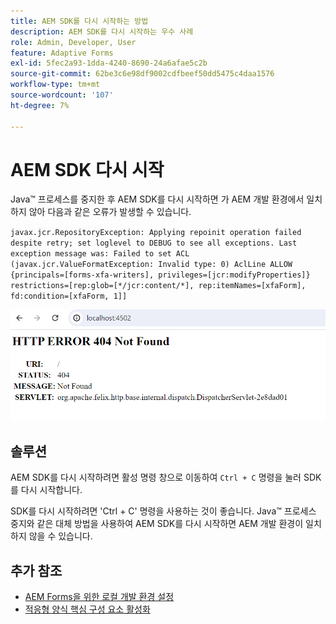 ```yaml
---
title: AEM SDK를 다시 시작하는 방법
description: AEM SDK를 다시 시작하는 우수 사례
role: Admin, Developer, User
feature: Adaptive Forms
exl-id: 5fec2a93-1dda-4240-8690-24a6afae5c2b
source-git-commit: 62be3c6e98df9002cdfbeef50dd5475c4daa1576
workflow-type: tm+mt
source-wordcount: '107'
ht-degree: 7%

---
```


# AEM SDK 다시 시작

Java™ 프로세스를 중지한 후 AEM SDK를 다시 시작하면 가 AEM 개발 환경에서 일치하지 않아 다음과 같은 오류가 발생할 수 있습니다.

`javax.jcr.RepositoryException: Applying repoinit operation failed despite retry; set loglevel to DEBUG to see all exceptions. Last exception message was: Failed to set ACL (javax.jcr.ValueFormatException: Invalid type: 0) AclLine ALLOW {principals=[forms-xfa-writers], privileges=[jcr:modifyProperties]} restrictions=[rep:glob=[*/jcr:content/*], rep:itemNames=[xfaForm], fd:condition=[xfaForm, 1]]`

![다시 시작-aem-sdk-error](/help/forms/assets/restart-sdk-error.png)

## 솔루션

AEM SDK를 다시 시작하려면 활성 명령 창으로 이동하여 `Ctrl + C` 명령을 눌러 SDK를 다시 시작합니다.

SDK를 다시 시작하려면 &#39;Ctrl + C&#39; 명령을 사용하는 것이 좋습니다. Java™ 프로세스 중지와 같은 대체 방법을 사용하여 AEM SDK를 다시 시작하면 AEM 개발 환경이 일치하지 않을 수 있습니다.

## 추가 참조

* [AEM Forms을 위한 로컬 개발 환경 설정](/help/forms/setup-local-development-environment.md)
* [적응형 양식 핵심 구성 요소 활성화](/help/forms/enable-adaptive-forms-core-components.md)
